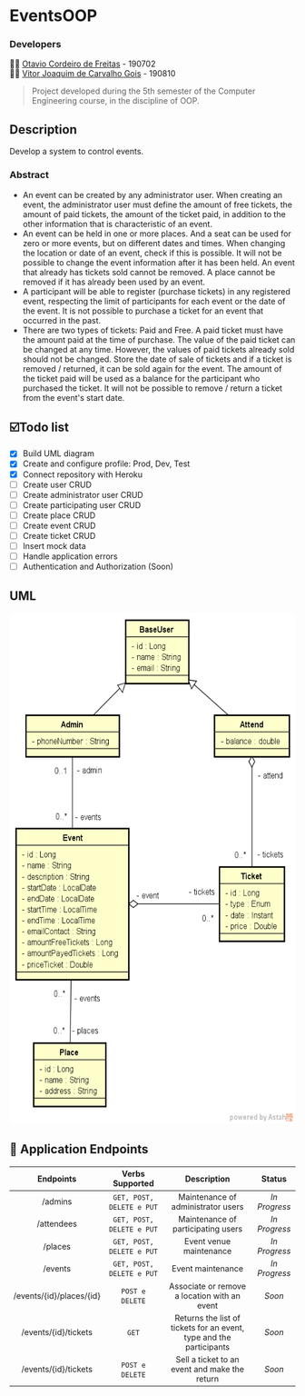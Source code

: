 # EventsOOP

### Developers
🧑🏽 [Otavio Cordeiro de Freitas](https://github.com/CordeiroOtavio "Otavio's GitHub") - 190702<br/>
👦🏻 [Vitor Joaquim de Carvalho Gois](https://github.com/VitorGois "Vitor's GitHub") - 190810

> Project developed during the 5th semester of the Computer Engineering course, in the discipline of OOP.

## Description
Develop a system to control events.

### Abstract
- An event can be created by any administrator user. When creating an event, the administrator user must define the amount of free tickets, the amount of paid tickets, the amount of the ticket paid, in addition to the other information that is characteristic of an event.
- An event can be held in one or more places. And a seat can be used for zero or more events, but on different dates and times. When changing the location or date of an event, check if this is possible. It will not be possible to change the event information after it has been held. An event that already has tickets sold cannot be removed. A place cannot be removed if it has already been used by an event.
- A participant will be able to register (purchase tickets) in any registered event, respecting the limit of participants for each event or the date of the event. It is not possible to purchase a ticket for an event that occurred in the past.
- There are two types of tickets: Paid and Free. A paid ticket must have the amount paid at the time of purchase. The value of the paid ticket can be changed at any time. However, the values ​​of paid tickets already sold should not be changed. Store the date of sale of tickets and if a ticket is removed / returned, it can be sold again for the event. The amount of the ticket paid will be used as a balance for the participant who purchased the ticket. It will not be possible to remove / return a ticket from the event's start date.

## ☑️Todo list
- [x] Build UML diagram
- [x] Create and configure profile: Prod, Dev, Test
- [x] Connect repository with Heroku
- [ ] Create user CRUD
- [ ] Create administrator user CRUD
- [ ] Create participating user CRUD
- [ ] Create place CRUD
- [ ] Create event CRUD
- [ ] Create ticket CRUD
- [ ] Insert mock data
- [ ] Handle application errors
- [ ] Authentication and Authorization (Soon)

## UML
<p align="center">
  <img width="600" height="900" src="https://github.com/VitorGois/EventsOOP/blob/master/mc.png">
</p>

## 🚀 Application Endpoints
| **Endpoints**            | **Verbs Supported**       | **Description**                                                     | **Status**    |
| :----------------------: | :-----------------------: | :-----------------------------------------------------------------: | :-----------: |
| /admins                  | `GET, POST, DELETE e PUT` | Maintenance of administrator users                                  | *In Progress* |
| /attendees               | `GET, POST, DELETE e PUT` | Maintenance of participating users                                  | *In Progress* |
| /places                  | `GET, POST, DELETE e PUT` | Event venue maintenance                                             | *In Progress* |
| /events                  | `GET, POST, DELETE e PUT` | Event maintenance                                                   | *In Progress* |
| /events/{id}/places/{id} | `POST e DELETE`           | Associate or remove a location with an event                        | *Soon*        |
| /events/{id}/tickets     | `GET`                     | Returns the list of tickets for an event, type and the participants | *Soon*        |
| /events/{id}/tickets     | `POST e DELETE`           | Sell a ticket to an event and make the return                       | *Soon*        |

